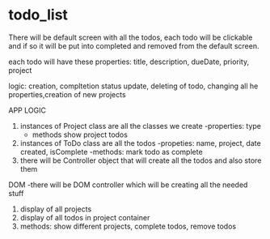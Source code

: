 # todo_list


There will be default screen with all the todos, each todo will be clickable and if so it will be put into completed and removed from the default screen.

each todo will have these properties: title, description, dueDate, priority, project

logic: creation, compltetion status update, deleting of todo, changing all he properties,creation of new projects



APP LOGIC

1. instances of Project class are all the classes we create
    -properties: type
    - methods  show project todos
2. instances of ToDo class are all the todos
    -propeties: name, project, date created, isComplete
    -methods: mark todo as complete
3. there will be Controller object that will create all the todos and also store them

DOM
-there will be DOM controller which will be creating all the needed stuff
1. display of all projects
2. display of all todos in project container
3. methods: show different projects, complete todos, remove todos





